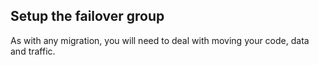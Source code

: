 <!-- usedin: [ _legacy_docker/Tutorials/1976-09-26-stack-failover.md, _maestro/Tutorials/1976-09-26-stack-failover.md, _node/tutorials/1976-09-26-stack-failover.md, _rails/Tutorials/1976-09-26-stack-failover.md] -->


## Setup the failover group

As with any migration, you will need to deal with moving your code, data and traffic. 

